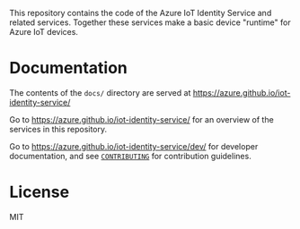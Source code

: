 This repository contains the code of the Azure IoT Identity Service and related services. Together these services make a basic device "runtime" for Azure IoT devices.


# Documentation

The contents of the `docs/` directory are served at <https://azure.github.io/iot-identity-service/>

Go to <https://azure.github.io/iot-identity-service/> for an overview of the services in this repository.

Go to <https://azure.github.io/iot-identity-service/dev/> for developer documentation, and see [`CONTRIBUTING`](CONTRIBUTING.html) for contribution guidelines.


# License

MIT
